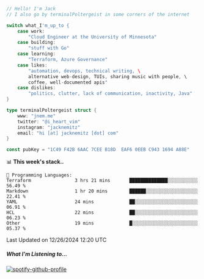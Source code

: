 ```go
// Hello! I'm Jack
// I also go by terminalPoltergeist in some corners of the internet

switch what_I'm_up_to {
    case work:
        "Cloud Engineer at the University of Minnesota"
    case building:
        "stuff with Go"
    case learning:
        "Terraform, Azure Governance"
    case likes:
        "automation, devops, technical writing, \
        alternative web-design, TUIs, sharing music with people, \
        coffee, well-documented apis"
    case dislikes:
        "politics, clutter, lack of communication, inactivity, Java"
}

type terminalPoltergeist struct {
    www: "jnem.me"
    twitter: "@i_heart_vim"
    instagram: "jacknemitz"
    email: "hi [at] jacknemitz [dot] com"
}

const pubKey = "1C49 F42B 6AAC 7CEE B18D  EAF6 0EEB C943 1694 A88E"
```

<!--START_SECTION:waka-->
📊 **This week's stack..** 

```text
💬 Programming Languages: 
Terraform                3 hrs 21 mins       ██████████████░░░░░░░░░░░   56.49 % 
Markdown                 1 hr 20 mins        ██████░░░░░░░░░░░░░░░░░░░   22.41 % 
YAML                     24 mins             ██░░░░░░░░░░░░░░░░░░░░░░░   06.91 % 
HCL                      22 mins             ██░░░░░░░░░░░░░░░░░░░░░░░   06.23 % 
Other                    19 mins             █░░░░░░░░░░░░░░░░░░░░░░░░   05.37 % 
```


 Last Updated on 12/26/2024 12:20 UTC
<!--END_SECTION:waka-->

##### What I'm Listening to...

[![spotify-github-profile](https://jnem.me/listening-item?maxAge=2592000)](https://jnem.me/listening)
